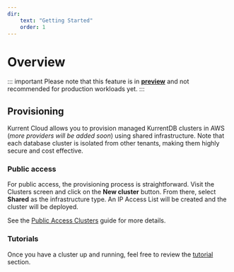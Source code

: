 ```yaml
---
dir:
    text: "Getting Started"
    order: 1
---
```


# Overview

::: important
Please note that this feature is in <u>__preview__</u> and not recommended for production workloads yet.
:::

## Provisioning

Kurrent Cloud allows you to provision managed KurrentDB clusters in AWS (_more providers will be added soon_) using shared infrastructure. Note that each database cluster is isolated from other tenants, making them highly secure and cost effective.


### Public access

For public access, the provisioning process is straightforward. Visit the Clusters screen and click on the **New cluster** button. From there, select **Shared** as the infrastructure type. An IP Access List will be created and the cluster will be deployed.

See the [Public Access Clusters](public.md) guide for more details.

### Tutorials

Once you have a cluster up and running, feel free to review the [tutorial](../../tutorials.md) section.
